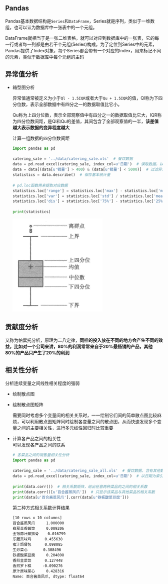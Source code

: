 ## Pandas   
Pandas基本数据结构是`Series`和`DataFrame`，Series就是序列，类似于一维数组，也可以认为数据库中一张表中的一个元组。   

DataFrame就相当于是一张二维表格，就可以对应到数据库中的一张表，它的每一行或者每一列都是由若干个元组(Series)构成。为了定位到Series中的元素，Pandas提供了Index对象，每个Series都会带有一个对应的Index，用来标记不同的元素，类似于数据库中每个元组的主码   



## 异常值分析   

* 箱型图分析   

    异常值通常被定义为小于`Ql - 1.5IQR`或者大于`Qu + 1.5IQR`的值，Ql称为下四分位数，表示全部数据中有四分之一的数据取值比它小。    

    Qu称为上四分位数，表示全部观察值中有四分之一的数据取值比它大，IQR称为四分位数间距，是Ql和Qu的差值，其间包含了全部观察值的一半，**该差值越大表示数据的变异程度越大**     

    计算一组数据的四分位数间距   

    ```python
    import pandas as pd

    catering_sale = '../data/catering_sale.xls'  # 餐饮数据
    data = pd.read_excel(catering_sale, index_col=u'日期')  # 读取数据，以日期列为索引(主码)列
    data = data[(data[u'销量'] > 400) & (data[u'销量'] < 5000)]  # 过滤异常数据
    statistics = data.describe()  # 保存基本统计量

    # pd.loc函数用来提取对应数据
    statistics.loc['range'] = statistics.loc['max'] - statistics.loc['min']  # 求数据的极差
    statistics.loc['var'] = statistics.loc['std'] / statistics.loc['mean']  # 变异系数
    statistics.loc['dis'] = statistics.loc['75%'] - statistics.loc['25%']  # 四分位数间距

    print(statistics)
    ```

    ![img](./img/xiangxingtu.png)   

## 贡献度分析   

又称为帕累托分析，原理为二八定律，**同样的投入放在不同的地方会产生不同的效益，比如对一个公司来讲，80%的利润常常来自于20%最畅销的产品，其他80%的产品只产生了20%的利润**     

## 相关性分析   
分析连续变量之间线性相关程度的强弱   

* 绘制散点图
    
* 绘制散点图矩阵   
    
    需要同时考虑多个变量间的相关关系时，一一绘制它们间的简单散点图比较麻烦，可以利用散点图矩阵同时绘制各变量之间的散点图，从而快速发现多个变量之间的主要相关性，进行多元线性回归时比较重要   

* 计算各产品之间的相关性   
    可以发现各产品之间的联系    
    ```python
    # 各菜品之间的销售量相关性分析
    import pandas as pd

    catering_sale = '../data/catering_sale_all.xls'  # 餐饮数据，含有其他数据
    data = pd.read_excel(catering_sale, index_col=u'日期')  # 以日期为索引列

    print(data.corr())  # 相关系数矩阵，给出任意两种菜品的之间的相关系数
    print(data.corr()[u'百合酱蒸凤爪'])  # 只显示该菜品与其他菜品的相关系数
    print(data[u'百合酱蒸凤爪'].corr(data[u'铁板酸菜豆腐']))
    ``` 

    第二种方式相关系数计算结果    
    ```
    [10 rows x 10 columns]
    百合酱蒸凤爪     1.000000
    翡翠蒸香茜饺     0.009206
    金银蒜汁蒸排骨    0.016799
    乐膳真味鸡      0.455638
    蜜汁焗餐包      0.098085
    生炒菜心       0.308496
    铁板酸菜豆腐     0.204898
    香煎韭菜饺      0.127448
    香煎罗卜糕     -0.090276
    原汁原味菜心     0.428316
    Name: 百合酱蒸凤爪, dtype: float64
    ```



